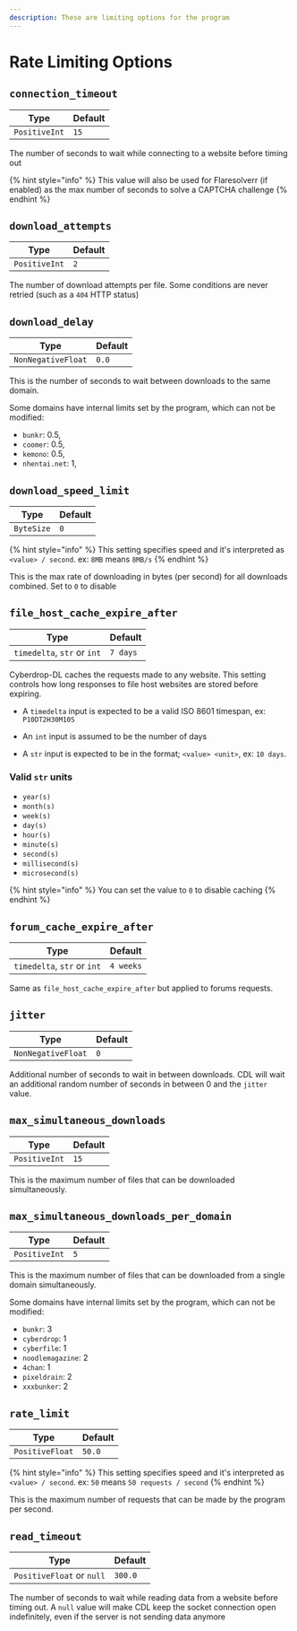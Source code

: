 ```yaml
---
description: These are limiting options for the program
---
```

# Rate Limiting Options

## `connection_timeout`

| Type          | Default |
| ------------- | ------- |
| `PositiveInt` | `15`    |

The number of seconds to wait while connecting to a website before timing out

{% hint style="info" %} This value will also be used for Flaresolverr (if enabled) as the max number of seconds to solve a CAPTCHA challenge {% endhint %}

## `download_attempts`

| Type          | Default |
| ------------- | ------- |
| `PositiveInt` | `2`     |

The number of download attempts per file. Some conditions are never retried (such as a `404` HTTP status)

## `download_delay`

| Type               | Default |
| ------------------ | ------- |
| `NonNegativeFloat` | `0.0`   |

This is the number of seconds to wait between downloads to the same domain.

Some domains have internal limits set by the program, which can not be modified:

- `bunkr`: 0.5,
- `coomer`: 0.5,
- `kemono`: 0.5,
- `nhentai.net`: 1,

## `download_speed_limit`

| Type       | Default |
| ---------- | ------- |
| `ByteSize` | `0`     |

{% hint style="info" %}
This setting specifies speed and it's interpreted as `<value> / second`. ex: `8MB` means `8MB/s`
{% endhint %}

This is the max rate of downloading in bytes (per second) for all downloads combined. Set to `0` to disable

## `file_host_cache_expire_after`

| Type                        | Default  |
| --------------------------- | -------- |
| `timedelta`, `str` or `int` | `7 days` |

Cyberdrop-DL caches the requests made to any website. This setting controls how long responses to file host websites are stored before expiring.

- A `timedelta` input is expected to be a valid ISO 8601 timespan, ex: `P10DT2H30M10S`

- An `int` input is assumed to be the number of days

- A  `str` input is expected to be in the format; `<value> <unit>`, ex: `10 days`.

### Valid `str` units

- `year(s)`
- `month(s)`
- `week(s)`
- `day(s)`
- `hour(s)`
- `minute(s)`
- `second(s)`
- `millisecond(s)`
- `microsecond(s)`

{% hint style="info" %}
You can set the value to `0` to disable caching
{% endhint %}

## `forum_cache_expire_after`

| Type                        | Default   |
| --------------------------- | --------- |
| `timedelta`, `str` or `int` | `4 weeks` |

Same as `file_host_cache_expire_after` but applied to forums requests.

## `jitter`

| Type               | Default |
| ------------------ | ------- |
| `NonNegativeFloat` | `0`     |

Additional number of seconds to wait in between downloads. CDL will wait an additional random number of seconds in between 0 and the `jitter` value.

## `max_simultaneous_downloads`

| Type          | Default |
| ------------- | ------- |
| `PositiveInt` | `15`    |

This is the maximum number of files that can be downloaded simultaneously.

## `max_simultaneous_downloads_per_domain`

| Type          | Default |
| ------------- | ------- |
| `PositiveInt` | `5`     |

This is the maximum number of files that can be downloaded from a single domain simultaneously.

Some domains have internal limits set by the program, which can not be modified:

- `bunkr`: 3
- `cyberdrop`: 1
- `cyberfile`: 1
- `noodlemagazine`: 2
- `4chan`: 1
- `pixeldrain`: 2
- `xxxbunker`: 2

## `rate_limit`

| Type            | Default |
| --------------- | ------- |
| `PositiveFloat` | `50.0`    |

{% hint style="info" %}
This setting specifies speed and it's interpreted as `<value> / second`. ex: `50` means `50 requests / second`
{% endhint %}

This is the maximum number of requests that can be made by the program per second.

## `read_timeout`

| Type                       | Default |
| -------------------------- | ------- |
| `PositiveFloat`  or `null` | `300.0`   |

The number of seconds to wait while reading data from a website before timing out. A `null` value will make CDL keep the socket connection open indefinitely, even if the server is not sending data anymore
